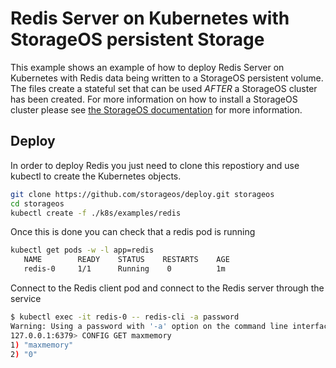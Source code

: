 # Redis Server on Kubernetes with StorageOS persistent Storage

This example shows an example of how to deploy Redis Server on Kubernetes with
Redis data being written to a StorageOS persistent volume. The files create a
stateful set that can be used *AFTER* a StorageOS cluster has been created. For
more information on how to install a StorageOS cluster please see
[the StorageOS documentation](https://docs.storageos.com/docs/introduction/quickstart)
for more information.

## Deploy

In order to deploy Redis you just need to clone this repostiory and use
kubectl to create the Kubernetes objects. 

```bash
git clone https://github.com/storageos/deploy.git storageos
cd storageos
kubectl create -f ./k8s/examples/redis
```
Once this is done you can check that a redis pod is running

```bash
kubectl get pods -w -l app=redis
   NAME        READY    STATUS    RESTARTS    AGE
   redis-0     1/1      Running    0          1m
```
Connect to the Redis client pod and connect to the Redis server through the
service
```bash
$ kubectl exec -it redis-0 -- redis-cli -a password
Warning: Using a password with '-a' option on the command line interface may not be safe.
127.0.0.1:6379> CONFIG GET maxmemory
1) "maxmemory"
2) "0"
```
